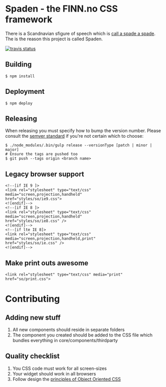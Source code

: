 # Spaden - the FINN.no CSS framework 

There is a Scandnavian sfigure of speech which is [call a spade a spade](https://en.wikipedia.org/wiki/Call_a_spade_a_spade). The is the reason this project is called Spaden.

[![travis status](https://api.travis-ci.org/finn-no/spaden.png)](https://travis-ci.org/finn-no/spaden)

<!-- 
[![NPM](https://nodei.co/npm/spaden.png?stars&downloads)](https://nodei.co/npm/spaden/)
[![NPM](https://nodei.co/npm-dl/spaden.png)](https://nodei.co/npm/spaden/)
-->

## Building

	$ npm install

## Deployment

	$ npm deploy

## Releasing

When releasing you must specify how to bump the version number. Please consult the [semver standard](http://semver.org/) if you're not certain which to choose:

	$ ./node_modules/.bin/gulp release --versionType [patch | minor | major]
	# Ensure the tags are pushed too
	$ git push --tags origin <branch name>

## Legacy browser support

	<!--[if IE 9 ]>
	<link rel="stylesheet" type="text/css" media="screen,projection,handheld" 
	href="styles/so/ie9.css">
	<![endif]-->
	<!--[if IE 8 ]>
	<link rel="stylesheet" type="text/css" media="screen,projection,handheld" 
	href="styles/so/ie8.css" />
	<![endif]-->
	<!--[if lte IE 8]>
	<link rel="stylesheet" type="text/css" media="screen,projection,handheld,print" 
	href="styles/so/ie.css" />
	<![endif]-->

## Make print outs awesome

	<link rel="stylesheet" type="text/css" media="print" 
	href="so/print.css">
# Contributing

## Adding new stuff

1. All new components should reside in separate folders
1. The component you created should be added to the CSS file which bundles everything in core/components/thirdparty

## Quality checklist

1. You CSS code must work for all screen-sizes
1. Your widget should work in all browsers
1. Follow design the [principles of Object Oriented CSS](http://www.smashingmagazine.com/2011/12/12/an-introduction-to-object-oriented-css-oocss/)
